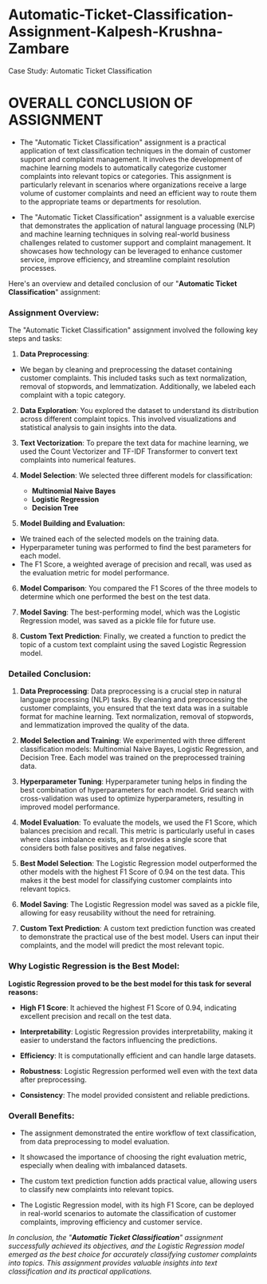 # Automatic-Ticket-Classification-Assignment-Kalpesh-Krushna-Zambare
Case Study: Automatic Ticket Classification


# OVERALL CONCLUSION OF ASSIGNMENT

* The "Automatic Ticket Classification" assignment is a practical application of text classification techniques in the domain of customer support and complaint management. It involves the development of machine learning models to automatically categorize customer complaints into relevant topics or categories. This assignment is particularly relevant in scenarios where organizations receive a large volume of customer complaints and need an efficient way to route them to the appropriate teams or departments for resolution.

* The "Automatic Ticket Classification" assignment is a valuable exercise that demonstrates the application of natural language processing (NLP) and machine learning techniques in solving real-world business challenges related to customer support and complaint management. It showcases how technology can be leveraged to enhance customer service, improve efficiency, and streamline complaint resolution processes.






Here's an overview and detailed conclusion of our "**Automatic Ticket Classification**" assignment:

### **Assignment Overview:**

The "Automatic Ticket Classification" assignment involved the following key steps and tasks:

1.  **Data Preprocessing**:
  *  We began by cleaning and preprocessing the dataset containing customer complaints. This included tasks such as text normalization, removal of stopwords, and lemmatization. Additionally, we labeled each complaint with a topic category.

2.  **Data Exploration**: You explored the dataset to understand its distribution across different complaint topics. This involved visualizations and statistical analysis to gain insights into the data.

3.  **Text Vectorization**: To prepare the text data for machine learning, we used the Count Vectorizer and TF-IDF Transformer to convert text complaints into numerical features.

4.  **Model Selection**: We selected three different models for classification:

    * **Multinomial Naive Bayes**
    * **Logistic Regression**
    * **Decision Tree**

5.  **Model Building and Evaluation:**

   * We trained each of the selected models on the training data.
   * Hyperparameter tuning was performed to find the best parameters for each model.
   * The F1 Score, a weighted average of precision and recall, was used as the evaluation metric for model performance.

6. **Model Comparison**: You compared the F1 Scores of the three models to determine which one performed the best on the test data.

7. **Model Saving**: The best-performing model, which was the Logistic Regression model, was saved as a pickle file for future use.

8.  **Custom Text Prediction**: Finally, we created a function to predict the topic of a custom text complaint using the saved Logistic Regression model.


### **Detailed Conclusion:**

1.  **Data Preprocessing**: Data preprocessing is a crucial step in natural language processing (NLP) tasks. By cleaning and preprocessing the customer complaints, you ensured that the text data was in a suitable format for machine learning. Text normalization, removal of stopwords, and lemmatization improved the quality of the data.

2.  **Model Selection and Training**: We experimented with three different classification models: Multinomial Naive Bayes, Logistic Regression, and Decision Tree. Each model was trained on the preprocessed training data.

3.  **Hyperparameter Tuning**: Hyperparameter tuning helps in finding the best combination of hyperparameters for each model. Grid search with cross-validation was used to optimize hyperparameters, resulting in improved model performance.

4.  **Model Evaluation**: To evaluate the models, we used the F1 Score, which balances precision and recall. This metric is particularly useful in cases where class imbalance exists, as it provides a single score that considers both false positives and false negatives.

5.  **Best Model Selection**: The Logistic Regression model outperformed the other models with the highest F1 Score of 0.94 on the test data. This makes it the best model for classifying customer complaints into relevant topics.

6.  **Model Saving**: The Logistic Regression model was saved as a pickle file, allowing for easy reusability without the need for retraining.

7.  **Custom Text Prediction**: A custom text prediction function was created to demonstrate the practical use of the best model. Users can input their complaints, and the model will predict the most relevant topic.


### **Why Logistic Regression is the Best Model:**

**Logistic Regression proved to be the best model for this task for several reasons:**

* **High F1 Score**: It achieved the highest F1 Score of 0.94, indicating excellent precision and recall on the test data.

*  **Interpretability**: Logistic Regression provides interpretability, making it easier to understand the factors influencing the predictions.

* **Efficiency**: It is computationally efficient and can handle large datasets.

* **Robustness**: Logistic Regression performed well even with the text data after preprocessing.

* **Consistency**: The model provided consistent and reliable predictions.


### **Overall Benefits:**

*  The assignment demonstrated the entire workflow of text classification, from data preprocessing to model evaluation.

*  It showcased the importance of choosing the right evaluation metric, especially when dealing with imbalanced datasets.

* The custom text prediction function adds practical value, allowing users to classify new complaints into relevant topics.

*  The Logistic Regression model, with its high F1 Score, can be deployed in real-world scenarios to automate the classification of customer complaints, improving efficiency and customer service.


*In conclusion, the "**Automatic Ticket Classification**" assignment successfully achieved its objectives, and the Logistic Regression model emerged as the best choice for accurately classifying customer complaints into topics. This assignment provides valuable insights into text classification and its practical applications.*

